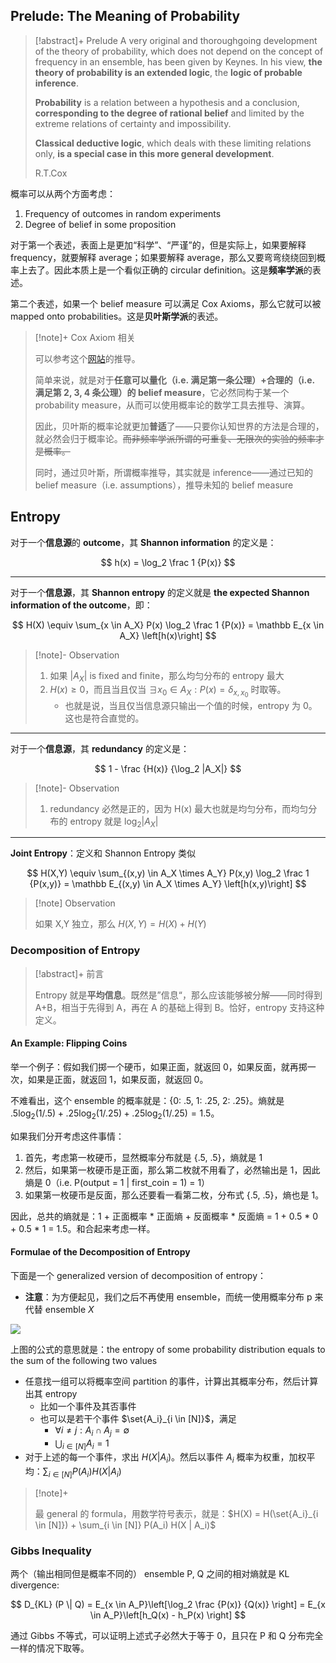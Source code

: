 ## Prelude: The Meaning of Probability

> [!abstract]+ Prelude
> A very original and thoroughgoing development of the theory of probability, which does not depend on the concept of frequency in an ensemble, has been given by Keynes. In his view, **the theory of probability is an extended logic**, the **logic of probable inference**. 
> 
> **Probability** is a relation between a hypothesis and a conclusion, **corresponding to the degree of rational belief** and limited by the extreme relations of certainty and impossibility.
> 
> **Classical deductive logic**, which deals with these limiting relations only, **is a special case in this more general development**.
> 
> R.T.Cox

概率可以从两个方面考虑：
1. Frequency of outcomes in random experiments
2. Degree of belief in some proposition

对于第一个表述，表面上是更加“科学”、“严谨”的，但是实际上，如果要解释 frequency，就要解释 average；如果要解释 average，那么又要弯弯绕绕回到概率上去了。因此本质上是一个看似正确的 circular definition。这是**频率学派**的表述。

第二个表述，如果一个 belief measure 可以满足 Cox Axioms，那么它就可以被 mapped onto probabilities。这是**贝叶斯学派**的表述。

> [!note]+ Cox Axiom 相关
> 
> 可以参考这个[网站](https://risingentropy.com/coxs-theorem/)的推导。
> 
> 简单来说，就是对于**任意可以量化（i.e. 满足第一条公理）+合理的（i.e. 满足第 2, 3, 4 条公理）的 belief measure**，它必然同构于某一个 probability measure，从而可以使用概率论的数学工具去推导、演算。
> 
> 因此，贝叶斯的概率论就更加**普适**了——只要你认知世界的方法是合理的，就必然会归于概率论。<del>而非频率学派所谓的可重复、无限次的实验的频率才是概率。</del>
> 
> 同时，通过贝叶斯，所谓概率推导，其实就是 inference——通过已知的 belief measure（i.e. assumptions），推导未知的 belief measure

## Entropy

对于一个**信息源**的 **outcome**，其 **Shannon information** 的定义是：

$$
h(x) = \log_2 \frac 1 {P(x)}
$$

---

对于一个**信息源**，其 **Shannon entropy** 的定义就是 **the expected Shannon information of the outcome**，即：

$$
H(X) \equiv \sum_{x \in A_X} P(x) \log_2 \frac 1 {P(x)} = \mathbb E_{x \in A_X} \left[h(x)\right]
$$

> [!note]- Observation
> 
> 1. 如果 $|A_X|$ is fixed and finite，那么均匀分布的 entropy 最大
> 2. $H(x) \geq 0$，而且当且仅当 $\exists x_0 \in A_X: P(x) = \delta_{x, x_0}$ 时取等。
>     - 也就是说，当且仅当信息源只输出一个值的时候，entropy 为 0。这也是符合直觉的。

---

对于一个**信息源**，其 **redundancy** 的定义是：

$$
1 - \frac {H(x)} {\log_2 |A_X|}
$$

> [!note]- Observation
> 
> 1. redundancy 必然是正的，因为 H(x) 最大也就是均匀分布，而均匀分布的 entropy 就是 $\log_2 |A_X|$

---

**Joint Entropy**：定义和 Shannon Entropy 类似

$$
H(X,Y) \equiv \sum_{(x,y) \in A_X \times A_Y} P(x,y) \log_2 \frac 1 {P(x,y)} = \mathbb E_{(x,y) \in A_X \times A_Y} \left[h(x,y)\right]
$$

> [!note] Observation
> 
> 如果 X,Y 独立，那么 $H(X,Y) = H(X) + H(Y)$

### Decomposition of Entropy

> [!abstract]+ 前言
> 
> Entropy 就是**平均信息**。既然是”信息“，那么应该能够被分解——同时得到 A+B，相当于先得到 A，再在 A 的基础上得到 B。恰好，entropy 支持这种定义。

#### An Example: Flipping Coins

举一个例子：假如我们掷一个硬币，如果正面，就返回 0，如果反面，就再掷一次，如果是正面，就返回 1，如果反面，就返回 0。

不难看出，这个 ensemble 的概率就是：{0: .5, 1: .25, 2: .25}。熵就是 $.5\log_2(1/.5) + .25 \log_2(1/.25) + .25\log_2(1/.25) = 1.5$。

如果我们分开考虑这件事情：
1. 首先，考虑第一枚硬币，显然概率分布就是 {.5, .5}，熵就是 1
2. 然后，如果第一枚硬币是正面，那么第二枚就不用看了，必然输出是 1，因此熵是 0（i.e. P(output = 1 | first_coin = 1) = 1）
3. 如果第一枚硬币是反面，那么还要看一看第二枚，分布式 {.5, .5}，熵也是 1。

因此，总共的熵就是：1 + 正面概率 * 正面熵 + 反面概率 * 反面熵 = 1 + 0.5 * 0 + 0.5 * 1 = 1.5。和合起来考虑一样。

#### Formulae of the Decomposition of Entropy

下面是一个 generalized version of decomposition of entropy：
- **注意**：为方便起见，我们之后不再使用 ensemble，而统一使用概率分布 $\mathrm p$ 来代替 ensemble $X$

<img src="https://gitlab.com/mtdickens1998/mtd-images/-/raw/main/img/2024/05/30_0_50_45_202405300050846.png"/>

上图的公式的意思就是：the entropy of some probability distribution equals to the sum of the following two values
- 任意找一组可以将概率空间 partition 的事件，计算出其概率分布，然后计算出其 entropy
    - 比如一个事件及其否事件
    - 也可以是若干个事件 $\set{A_i}_{i \in [N]}$，满足
        - $\forall i \neq j: A_i \cap A_j = \emptyset$
        - $\bigcup_{i \in [N]} A_i = 1$
- 对于上述的每一个事件，求出 $H(X | A_i)$。然后以事件 $A_i$ 概率为权重，加权平均：$\sum_{i \in [N]} P(A_i) H(X | A_i)$

> [!note]+
> 
> 最 general 的 formula，用数学符号表示，就是：$H(X) = H(\set{A_i}_{i \in [N]}) + \sum_{i \in [N]} P(A_i) H(X | A_i)$ 

### Gibbs Inequality

两个（输出相同但是概率不同的） ensemble P, Q 之间的相对熵就是 KL divergence:

$$
D_{KL} (P \| Q) = E_{x \in A_P}\left[\log_2 \frac {P(x)} {Q(x)} \right] = E_{x \in A_P}\left[h_Q(x) - h_P(x) \right]
$$

通过 Gibbs 不等式，可以证明上述式子必然大于等于 0，且只在 P 和 Q 分布完全一样的情况下取等。